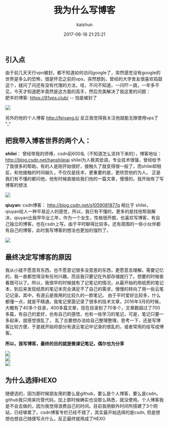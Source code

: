 ﻿---
title: 我为什么写博客
date: 2017-06-16 21:25:21
tags: [随笔]
categories: [随笔]
author: kaishun
id: 71
permalink: mylife2
blogexcerpt: 由于前几天天行vpn被封，都不知道如何访问google了，突然感觉没有google的世界是多么的恐怖，很是怀恋之前的vps，突然想到，曾经的大学舍友很喜欢捣鼓这个，就问了问还有没有代理的方法，哇，不问不知道，一问吓一跳，一年多不见，今天才知道肥羊竟然是这方面的高手，然后完美解决了我这里的问题
---

## **引入点**
由于前几天天行vpn被封，都不知道如何访问google了，突然感觉没有google的世界是多么的恐怖，很是怀恋之前的vps，突然想到，曾经的大学舍友很喜欢捣鼓这个，就问了问还有没有代理的方法，哇，不问不知道，一问吓一跳，一年多不见，今天才知道肥羊竟然是这方面的高手，然后完美解决了我这里的问题：  
肥羊的博客:    https://91vps.club/ -- 怕是被封了   
<!-- more -->  
  
![](http://or49tneld.bkt.clouddn.com/17-7-28/93998715.jpg)  



另外的他的个人博客 http://feiyang.li/  反正我觉得我关注他就能无限使用vps了 ^_^
## **把我带入博客世界的两个人：** 
**shilei**： 曾经带我的师傅，csdn前600名（不知道怎么坚持下来的），博客地址：http://blog.csdn.net/hanshileiai  shilei为人极其低调，专业技术很强，曾经给予了我很多的帮助。有的人是刚开始很好，接触久了就变得很一般了，而shilei却相反，和他接触的时间越久，不仅仅是技术，更重要的是，更欣赏他的为人。 正是我们有不懂的都问他，他有时候直接给我们他的一篇文章，慢慢的，我开始有了写博客的想法    

  
  
![](http://or49tneld.bkt.clouddn.com/17-7-28/30188695.jpg)  


**qiuyan:** csdn博客： http://blog.csdn.net/q1059081877q 相比于 shilei，qiuyan给人一种平易近人的感觉，所以，我已有不懂的，更多的是找他帮我解决，qiuyan比我早毕业三年，作为一个女生，性格很开朗，也喜欢写博客，有自己独立的博客，也在csdn上写。由于平时聊得比较多。还有周围的一些小伙伴都有自己的博客，此时我写博客的想法也更加的强烈了。      

  
  
![](http://or49tneld.bkt.clouddn.com/17-7-28/79560837.jpg)


## **最终决定写博客的原因**
我从小就不愿意背东西，也不愿意记很多没意思的东西，更愿意去理解。需要记忆的，我一直都觉得没有任何兴趣，而且我只要记在外部存储就行了。想要的时候查看既可以了。所以，我很早的时候就有了记笔记的情况，从最开始的用纸质的笔记本，到后来发现纸质的笔记本完全满足不了自己的需求，慢慢的转向了用一些云笔记记录。其中，有道云是我用的比较久的一款笔记。 由于平时爱好比较多，什么都懂一点，就是不精通，我笔记里面记录了很多的技术文章，2016年3月的时候，大概有了40多个目录，400多篇文章，现在目录到了70多个，文章数超过了700多篇，有自己的爱好，也有自己的感悟，也有一些学习的笔记，可是，笔记只要一多起来，就感觉很乱了， 乱了总要想办法给自己整理整理，思考一下，还是写博客比较方便，于是就开始将部分有道云笔记中记录的很乱的，或者常用的给写成博客。  

**所以，我写博客，最终的目的就是微课记笔记，偶尔也为分享**

![](http://or49tneld.bkt.clouddn.com/17-7-28/27702284.jpg)  
![](http://or49tneld.bkt.clouddn.com/17-7-28/54163965.jpg)  
![](http://or49tneld.bkt.clouddn.com/17-7-28/34364577.jpg)

## **为什么选择HEXO**  
随便选的，因为那时候朋友用的要么是github，要么是个人博客，要么是csdn。 github我只用来托管代码，加上那时候确实也没那么熟悉，就没使用。个人博客我是不会去做的，因为我觉得浪费自己的时间。目前我用额外时间所搭建了3个网站，已经够累了。csdn博客专栏已经不错了，其实最开始选择的是csdn, 但是想想也想自己随便写点什么，反正最终就用成了HEXO